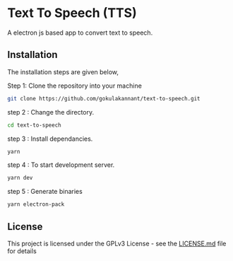 # Text To Speech (TTS)

A electron js based app to convert text to speech.

## Installation

The installation steps are given below,

Step 1: Clone the repository into your machine

```bash
git clone https://github.com/gokulakannant/text-to-speech.git
```

step 2 : Change the directory.

```bash
cd text-to-speech
```

step 3 : Install dependancies.

```bash
yarn
```

step 4 : To start development server.

```bash
yarn dev
```

step 5 : Generate binaries

```bash
yarn electron-pack
```

## License

This project is licensed under the GPLv3 License - see the [LICENSE.md](LICENSE.md) file for details
